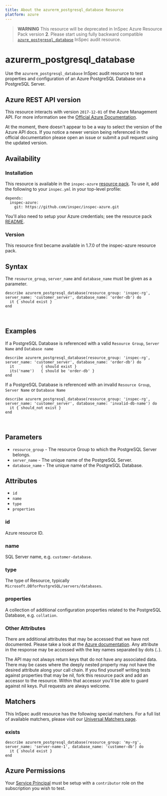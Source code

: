 ```yaml
---
title: About the azurerm_postgresql_database Resource
platform: azure
---
```


> <b>WARNING</b>  This resource will be deprecated in InSpec Azure Resource Pack version **2**. Please start using fully backward compatible [`azure_postgresql_database`](azure_postgresql_database.md) InSpec audit resource.

# azurerm\_postgresql\_database

Use the `azurerm_postgresql_database` InSpec audit resource to test properties and configuration of
an Azure PostgreSQL Database on a PostgreSQL Server.
<br />

## Azure REST API version

This resource interacts with version `2017-12-01` of the Azure Management API. For more
information see the [Official Azure Documentation](https://docs.microsoft.com/en-us/rest/api/postgresql/databases/get).

At the moment, there doesn't appear to be a way to select the version of the
Azure API docs. If you notice a newer version being referenced in the official
documentation please open an issue or submit a pull request using the updated
version.

## Availability

### Installation

This resource is available in the `inspec-azure` [resource
pack](https://www.inspec.io/docs/reference/glossary/#resource-pack). To use it, add the
following to your `inspec.yml` in your top-level profile:

    depends:
      inspec-azure:
        git: https://github.com/inspec/inspec-azure.git

You'll also need to setup your Azure credentials; see the resource pack
[README](https://github.com/inspec/inspec-azure#inspec-for-azure).

### Version

This resource first became available in 1.7.0 of the inspec-azure resource pack.

## Syntax

The `resource_group`, `server_name` and `database_name` must be given as a parameter.

    describe azurerm_postgresql_database(resource_group: 'inspec-rg', server_name: 'customer_server', database_name: 'order-db') do
      it { should exist }
    end

<br />

## Examples

If a PostgreSQL Database is referenced with a valid `Resource Group`, `Server Name` and `Database name`

    describe azurerm_postgresql_database(resource_group: 'inspec-rg', server_name: 'customer_server', database_name: 'order-db') do
      it            { should exist }
      its('name')   { should be 'order-db' }
    end

If a PostgreSQL Database is referenced with an invalid `Resource Group`, `Server Name` or `Database Name`

    describe azurerm_postgresql_database(resource_group: 'inspec-rg', server_name: 'customer_server', database_name: 'invalid-db-name') do
      it { should_not exist }
    end
<br />

## Parameters

  - `resource_group` - The resource Group to which the PostgreSQL Server belongs.
  - `server_name` - The unique name of the PostgreSQL Server.
  - `database_name` - The unique name of the PostgreSQL Database.

## Attributes

- `id`
- `name`
- `type`
- `properties`

### id
Azure resource ID.

### name
SQL Server name, e.g. `customer-database`.

### type
The type of Resource, typically `Microsoft.DBforPostgreSQL/servers/databases`.

### properties
A collection of additional configuration properties related to the PostgreSQL Database, e.g. `collation`.

### Other Attributes

There are additional attributes that may be accessed that we have not
documented. Please take a look at the [Azure documentation](#-Azure-REST-API-version).
Any attribute in the response may be accessed with the key names separated by
dots (`.`).

The API may not always return keys that do not have any associated data. There
may be cases where the deeply nested property may not have the desired
attribute along your call chain. If you find yourself writing tests against
properties that may be nil, fork this resource pack and add an accessor to the
resource. Within that accessor you'll be able to guard against nil keys. Pull
requests are always welcome.

## Matchers

This InSpec audit resource has the following special matchers. For a full list of
available matchers, please visit our [Universal Matchers
page](https://www.inspec.io/docs/reference/matchers/).

### exists

    describe azurerm_postgresql_database(resource_group: 'my-rg', server_name: 'server-name-1', database_name: 'customer-db') do
      it { should exist }
    end

## Azure Permissions

Your [Service
Principal](https://docs.microsoft.com/en-us/azure/azure-resource-manager/resource-group-create-service-principal-portal)
must be setup with a `contributor` role on the subscription you wish to test.
